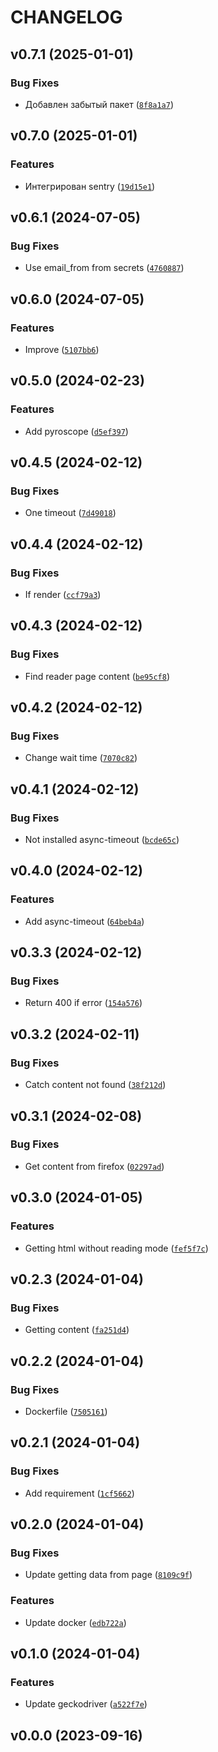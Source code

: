# CHANGELOG


## v0.7.1 (2025-01-01)

### Bug Fixes

- Добавлен забытый пакет
  ([`8f8a1a7`](https://github.com/xAlexo/FirefoxReaderWebService/commit/8f8a1a787698ebcfd31e6874c847e195d117acb9))


## v0.7.0 (2025-01-01)

### Features

- Интегрирован sentry
  ([`19d15e1`](https://github.com/xAlexo/FirefoxReaderWebService/commit/19d15e1c0faab766ebd732771a2834cbfbb3abe5))


## v0.6.1 (2024-07-05)

### Bug Fixes

- Use email_from from secrets
  ([`4760887`](https://github.com/xAlexo/FirefoxReaderWebService/commit/4760887d635e403ff17894014cf4431de9c7293f))


## v0.6.0 (2024-07-05)

### Features

- Improve
  ([`5107bb6`](https://github.com/xAlexo/FirefoxReaderWebService/commit/5107bb6204ffe576853a027aa145de65a67244de))


## v0.5.0 (2024-02-23)

### Features

- Add pyroscope
  ([`d5ef397`](https://github.com/xAlexo/FirefoxReaderWebService/commit/d5ef397877e0edfd79f9e8103ab2747b9d398d4c))


## v0.4.5 (2024-02-12)

### Bug Fixes

- One timeout
  ([`7d49018`](https://github.com/xAlexo/FirefoxReaderWebService/commit/7d490187d15cd0084b851254478ded5f29c9d6a8))


## v0.4.4 (2024-02-12)

### Bug Fixes

- If render
  ([`ccf79a3`](https://github.com/xAlexo/FirefoxReaderWebService/commit/ccf79a324132fe42cce4de5b2ae64c3a0dc379ca))


## v0.4.3 (2024-02-12)

### Bug Fixes

- Find reader page content
  ([`be95cf8`](https://github.com/xAlexo/FirefoxReaderWebService/commit/be95cf8b80c21f9f74938950b107810d9f5e672b))


## v0.4.2 (2024-02-12)

### Bug Fixes

- Change wait time
  ([`7070c82`](https://github.com/xAlexo/FirefoxReaderWebService/commit/7070c820a40e9fb3f394643cf8ad702458cb7fc2))


## v0.4.1 (2024-02-12)

### Bug Fixes

- Not installed async-timeout
  ([`bcde65c`](https://github.com/xAlexo/FirefoxReaderWebService/commit/bcde65ca6ec53b39ca61062168399efc35665b8e))


## v0.4.0 (2024-02-12)

### Features

- Add async-timeout
  ([`64beb4a`](https://github.com/xAlexo/FirefoxReaderWebService/commit/64beb4ad33f58de8f1210af34659a2d0b8620f75))


## v0.3.3 (2024-02-12)

### Bug Fixes

- Return 400 if error
  ([`154a576`](https://github.com/xAlexo/FirefoxReaderWebService/commit/154a576e420aef90743723b9ab8bf2ca6f2273ab))


## v0.3.2 (2024-02-11)

### Bug Fixes

- Catch content not found
  ([`38f212d`](https://github.com/xAlexo/FirefoxReaderWebService/commit/38f212d7ecb2a552e0f88e021918528dd0c9a6f1))


## v0.3.1 (2024-02-08)

### Bug Fixes

- Get content from firefox
  ([`02297ad`](https://github.com/xAlexo/FirefoxReaderWebService/commit/02297ad2bcdfff1802cdd89b99a32a8fa454de5a))


## v0.3.0 (2024-01-05)

### Features

- Getting html without reading mode
  ([`fef5f7c`](https://github.com/xAlexo/FirefoxReaderWebService/commit/fef5f7c6c149643e9bad8d403d7cb588498f5157))


## v0.2.3 (2024-01-04)

### Bug Fixes

- Getting content
  ([`fa251d4`](https://github.com/xAlexo/FirefoxReaderWebService/commit/fa251d4f407ea2e493c9888b4b30341f756c35ef))


## v0.2.2 (2024-01-04)

### Bug Fixes

- Dockerfile
  ([`7505161`](https://github.com/xAlexo/FirefoxReaderWebService/commit/75051613f36bd2ec2458d0dd28e98c20a583378d))


## v0.2.1 (2024-01-04)

### Bug Fixes

- Add requirement
  ([`1cf5662`](https://github.com/xAlexo/FirefoxReaderWebService/commit/1cf5662981e914a7278b94a30e62a23e94b66f02))


## v0.2.0 (2024-01-04)

### Bug Fixes

- Update getting data from page
  ([`8109c9f`](https://github.com/xAlexo/FirefoxReaderWebService/commit/8109c9f373b4608d6f4569951a80409c93fa04f6))

### Features

- Update docker
  ([`edb722a`](https://github.com/xAlexo/FirefoxReaderWebService/commit/edb722ab800b7da564702c65ca88c22466d07c61))


## v0.1.0 (2024-01-04)

### Features

- Update geckodriver
  ([`a522f7e`](https://github.com/xAlexo/FirefoxReaderWebService/commit/a522f7e84b9eb94d1bd6ddfee52984db3b3bcf9e))


## v0.0.0 (2023-09-16)
